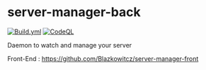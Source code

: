 # server-manager-back
[![Build.yml](https://github.com/Blazkowitcz/server-manager-back/actions/workflows/build.yml/badge.svg)](https://github.com/Blazkowitcz/server-manager-back/actions/workflows/build.yml) [![CodeQL](https://github.com/Blazkowitcz/server-manager-back/actions/workflows/codeql.yml/badge.svg)](https://github.com/Blazkowitcz/server-manager-back/actions/workflows/codeql.yml)

Daemon to watch and manage your server

Front-End : https://github.com/Blazkowitcz/server-manager-front
